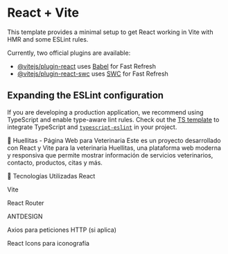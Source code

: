
# React + Vite

This template provides a minimal setup to get React working in Vite with HMR and some ESLint rules.

Currently, two official plugins are available:

- [@vitejs/plugin-react](https://github.com/vitejs/vite-plugin-react/blob/main/packages/plugin-react/README.md) uses [Babel](https://babeljs.io/) for Fast Refresh
- [@vitejs/plugin-react-swc](https://github.com/vitejs/vite-plugin-react-swc) uses [SWC](https://swc.rs/) for Fast Refresh

## Expanding the ESLint configuration

If you are developing a production application, we recommend using TypeScript and enable type-aware lint rules. Check out the [TS template](https://github.com/vitejs/vite/tree/main/packages/create-vite/template-react-ts) to integrate TypeScript and [`typescript-eslint`](https://typescript-eslint.io) in your project.

🐾 Huellitas - Página Web para Veterinaria
Este es un proyecto desarrollado con React y Vite para la veterinaria Huellitas, una plataforma web moderna y responsiva que permite mostrar información de servicios veterinarios, contacto, productos, citas y más.

🚀 Tecnologías Utilizadas
React

Vite

React Router

ANTDESIGN

Axios para peticiones HTTP (si aplica)

React Icons para iconografía